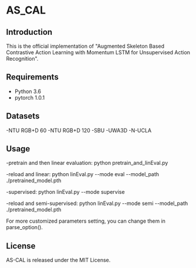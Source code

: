 # AS_CAL

## Introduction
This is the official implementation of "Augmented Skeleton Based Contrastive Action Learning with Momentum LSTM for Unsupervised Action Recognition". 
## Requirements
- Python 3.6
- pytorch 1.0.1
## Datasets
-NTU RGB+D 60
-NTU RGB+D 120
-SBU
-UWA3D
-N-UCLA


## Usage
-pretrain and then linear evaluation:
python  pretrain_and_linEval.py

-reload and linear:
python linEval.py --mode eval --model_path ./pretrained_model.pth

-supervised:
python linEval.py --mode supervise

-reload and semi-supervised:
python linEval.py --mode semi --model_path ./pretrained_model.pth

For more customized parameters setting, you can change them in parse_option(). 
## License
AS-CAL is released under the MIT License.
